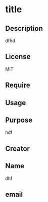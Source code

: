 
# title  

## Description 
dfhd
## License
MIT
## Require

## Usage

## Purpose 
hdf
## Creator 

## Name
dhf
## email 
<a herf = "mailto:"></a>

